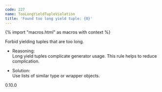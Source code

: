 ```yaml
---
code: 227
name: TooLongYieldTupleViolation
title: 'Found too long yield tuple: {0}'
---
```


{% import "macros.html" as macros with context %}

Forbid yielding tuples that are too long.

  - Reasoning:  
    Long yield tuples complicate generator usage. This rule helps to
    reduce complication.

  - Solution:  
    Use lists of similar type or wrapper objects.

<div class="versionadded">

0.10.0

</div>